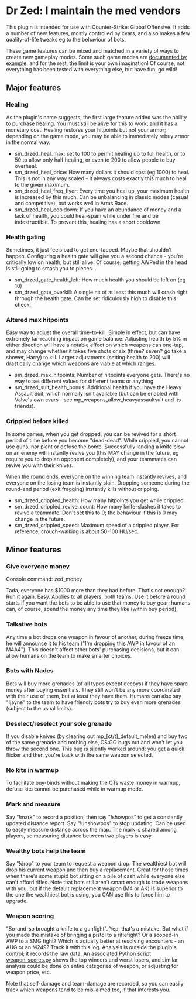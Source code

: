 # Dr Zed: I maintain the med vendors

This plugin is intended for use with Counter-Strike: Global Offensive. It adds
a number of new features, mostly controlled by cvars, and also makes a few
quality-of-life tweaks eg to the behaviour of bots.

These game features can be mixed and matched in a variety of ways to create new
gameplay modes. Some such game modes are [documented by example](gamemodes.md),
and for the rest, the limit is your own imagination! Of course, not everything
has been tested with everything else, but have fun, go wild!

## Major features

### Healing

As the plugin's name suggests, the first large feature added was the ability
to purchase healing. You must still be alive for this to work, and it has a
monetary cost. Healing restores your hitpoints but not your armor; depending
on the game mode, you may be able to immediately rebuy armor in the normal
way.

* sm_drzed_heal_max: set to 100 to permit healing up to full health, or to
  50 to allow only half healing, or even to 200 to allow people to buy
  overheal.
* sm_drzed_heal_price: How many dollars it should cost (eg 1000) to heal.
  This is not in any way scaled - it always costs exactly this much to heal
  to the given maximum.
* sm_drzed_heal_freq_flyer: Every time you heal up, your maximum health is
  increased by this much. Can be unbalancing in classic modes (casual and
  competitive), but works well in Arms Race.
* sm_drzed_heal_cooldown: If you have an abundance of money and a lack of
  health, you could heal-spam while under fire and be indestructible. To
  prevent this, healing has a short cooldown.

### Health gating

Sometimes, it just feels bad to get one-tapped. Maybe that shouldn't happen.
Configuring a health gate will give you a second chance - you're critically
low on health, but still alive. Of course, getting AWPed in the head is
still going to smash you to pieces...

* sm_drzed_gate_health_left: How much health you should be left on (eg 10)
* sm_drzed_gate_overkill: A single hit of at least this much will crash right
  through the health gate. Can be set ridiculously high to disable this check.

### Altered max hitpoints

Easy way to adjust the overall time-to-kill. Simple in effect, but can have
extremely far-reaching impact on game balance. Adjusting health by 5% in
either direction will have a notable effect on which weapons can one-tap,
and may change whether it takes five shots or six (three? seven? go take a
shower, Harry) to kill. Larger adjustments (setting health to 200) will
drastically change which weapons are viable at which ranges.

* sm_drzed_max_hitpoints: Number of hitpoints everyone gets. There's no way
  to set different values for different teams or anything.
* sm_drzed_suit_health_bonus: Additional health if you have the Heavy Assault
  Suit, which normally isn't available (but can be enabled with Valve's own
  cvars - see mp_weapons_allow_heavyassaultsuit and its friends).

### Crippled before killed

In some games, when you get dropped, you can be revived for a short period of
time before you become "dead-dead". While crippled, you cannot use guns, nor
plant or defuse the bomb. Successfully landing a knife blow on an enemy will
instantly revive you (this MAY change in the future, eg require you to drop
an opponent completely), and your teammates can revive you with their knives.

When the round ends, everyone on the winning team instantly revives, and
everyone on the losing team is instantly slain. Dropping someone during the
round-end period (exit fragging) instantly kills without cripping.

* sm_drzed_crippled_health: How many hitpoints you get while crippled
* sm_drzed_crippled_revive_count: How many knife-slashes it takes to revive a
  teammate. Don't set this to 0; the behaviour if this is 0 may change in the
  future.
* sm_drzed_crippled_speed: Maximum speed of a crippled player. For reference,
  crouch-walking is about 50-100 HU/sec.

## Minor features

### Give everyone money

Console command: zed_money

Tada, everyone has $1000 more than they had before. That's not enough? Run it
again. Easy. Applies to all players, both teams. Use it before a round starts
if you want the bots to be able to use that money to buy gear; humans can, of
course, spend the money any time they like (within buy period).

### Talkative bots

Any time a bot drops one weapon in favour of another, during freeze time, he
will announce it to his team ("I'm dropping this AWP in favour of an M4A4").
This doesn't affect other bots' purchasing decisions, but it can allow humans
on the team to make smarter choices.

### Bots with Nades

Bots will buy more grenades (of all types except decoys) if they have spare
money after buying essentials. They still won't be any more coordinated with
their use of them, but at least they have them. Humans can also say "!jayne"
to the team to have friendly bots try to buy even more grenades (subject to
the usual limits).

### Deselect/reselect your sole grenade

If you disable knives (by clearing out mp_[ct/t]_default_melee) and buy two
of the same grenade and nothing else, CS:GO bugs out and won't let you throw
the second one. This bug is silently worked around; you get a quick flicker
and then you're back with the same weapon selected.

### No kits in warmup

To facilitate buy-binds without making the CTs waste money in warmup, defuse
kits cannot be purchased while in warmup mode.

### Mark and measure

Say "!mark" to record a position, then say "!showpos" to get a constantly
updated distance report. Say "!unshowpos" to stop updating. Can be used to
easily measure distance across the map. The mark is shared among players, so
measuring distance between two players is easy.

### Wealthy bots help the team

Say "!drop" to your team to request a weapon drop. The wealthiest bot will
drop his current weapon and then buy a replacement. Great for those times
when there's some stupid bot sitting on a pile of cash while everyone else
can't afford rifles. Note that bots still aren't smart enough to trade
weapons with you, but if the default replacement weapon (M4 or AK) is
superior to the one the wealthiest bot is using, you CAN use this to force
him to upgrade.

### Weapon scoring

"So-and-so brought a knife to a gunfight". Yep, that's a mistake. But what if
you made the mistake of bringing a pistol to a riflefight? Or a scoped-in AWP
to a SMG fight? Which is actually better at resolving encounters - an AUG or
an M249? Track it with this log. Analysis is outside the plugin's control; it
records the raw data. An associated Python script [weapon_scores.py](weapon_scores.py)
shows the top winners and worst losers, and similar analysis could be done on
entire categories of weapon, or adjusting for weapon price, etc.

Note that self-damage and team-damage are recorded, so you can easily track
which weapons tend to be mis-aimed too, if that interests you.
